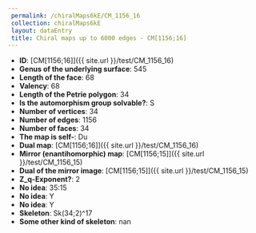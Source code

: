 ```yaml
--- 
 permalink: /chiralMaps6kE/CM_1156_16 
 collection: chiralMaps6kE
 layout: dataEntry
 title: Chiral maps up to 6000 edges - CM[1156;16]
---
```


- **ID**: [CM[1156;16]]({{ site.url }}/test/CM_1156_16)
- **Genus of the underlying surface**: 545
- **Length of the face**: 68
- **Valency**: 68
- **Length of the Petrie polygon**: 34
- **Is the automorphism group solvable?**: S
- **Number of vertices**: 34
- **Number of edges**: 1156
- **Number of faces**: 34
- **The map is self-**: Du
- **Dual map**: [CM[1156;16]]({{ site.url }}/test/CM_1156_16)
- **Mirror (enantihomorphic) map**: [CM[1156;15]]({{ site.url }}/test/CM_1156_15)
- **Dual of the mirror image**: [CM[1156;15]]({{ site.url }}/test/CM_1156_15)
- **Z_q-Exponent?**: 2
- **No idea**:  35:15
- **No idea**: Y
- **No idea**: Y
- **Skeleton**: Sk(34;2)^17
- **Some other kind of skeleton**: nan
